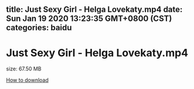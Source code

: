 
title: Just Sexy Girl - Helga Lovekaty.mp4
date: Sun Jan 19 2020 13:23:35 GMT+0800 (CST)    
categories: baidu
---

# Just Sexy Girl - Helga Lovekaty.mp4
size: 67.50 MB
 
 

[How to download](https://bpcam.bemobtrk.com/go/2ceec3aa-1ca2-46d6-b9ff-aaa5c184517c?jno=76)